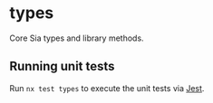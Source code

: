 # types

Core Sia types and library methods.

## Running unit tests

Run `nx test types` to execute the unit tests via [Jest](https://jestjs.io).
